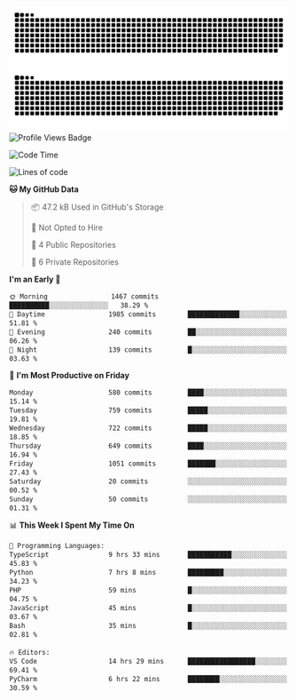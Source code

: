 <img src="https://github.com/nielsbaggerman/nielsbaggerman/blob/output/github-contribution-grid-snake.svg#gh-light-mode-only" alt="GitHub Snake Light">
<img src="https://github.com/nielsbaggerman/nielsbaggerman/blob/output/github-contribution-grid-snake-dark.svg#gh-dark-mode-only" alt="GitHub Snake Dark">
<img src="https://komarev.com/ghpvc/?username=nielsbaggerman&amp;label=Profile+Views" alt="Profile Views Badge" />

<!--START_SECTION:waka-->
![Code Time](http://img.shields.io/badge/Code%20Time-2%2C042%20hrs%2029%20mins-blue)

![Lines of code](https://img.shields.io/badge/From%20Hello%20World%20I%27ve%20Written-7.5%20million%20lines%20of%20code-blue)

**🐱 My GitHub Data** 

> 📦 47.2 kB Used in GitHub's Storage 
 > 
> 🚫 Not Opted to Hire
 > 
> 📜 4 Public Repositories 
 > 
> 🔑 6 Private Repositories 
 > 
**I'm an Early 🐤** 

```text
🌞 Morning                1467 commits        ██████████░░░░░░░░░░░░░░░   38.29 % 
🌆 Daytime                1985 commits        █████████████░░░░░░░░░░░░   51.81 % 
🌃 Evening                240 commits         ██░░░░░░░░░░░░░░░░░░░░░░░   06.26 % 
🌙 Night                  139 commits         █░░░░░░░░░░░░░░░░░░░░░░░░   03.63 % 
```
📅 **I'm Most Productive on Friday** 

```text
Monday                   580 commits         ████░░░░░░░░░░░░░░░░░░░░░   15.14 % 
Tuesday                  759 commits         █████░░░░░░░░░░░░░░░░░░░░   19.81 % 
Wednesday                722 commits         █████░░░░░░░░░░░░░░░░░░░░   18.85 % 
Thursday                 649 commits         ████░░░░░░░░░░░░░░░░░░░░░   16.94 % 
Friday                   1051 commits        ███████░░░░░░░░░░░░░░░░░░   27.43 % 
Saturday                 20 commits          ░░░░░░░░░░░░░░░░░░░░░░░░░   00.52 % 
Sunday                   50 commits          ░░░░░░░░░░░░░░░░░░░░░░░░░   01.31 % 
```


📊 **This Week I Spent My Time On** 

```text
💬 Programming Languages: 
TypeScript               9 hrs 33 mins       ███████████░░░░░░░░░░░░░░   45.83 % 
Python                   7 hrs 8 mins        █████████░░░░░░░░░░░░░░░░   34.23 % 
PHP                      59 mins             █░░░░░░░░░░░░░░░░░░░░░░░░   04.75 % 
JavaScript               45 mins             █░░░░░░░░░░░░░░░░░░░░░░░░   03.67 % 
Bash                     35 mins             █░░░░░░░░░░░░░░░░░░░░░░░░   02.81 % 

🔥 Editors: 
VS Code                  14 hrs 29 mins      █████████████████░░░░░░░░   69.41 % 
PyCharm                  6 hrs 22 mins       ████████░░░░░░░░░░░░░░░░░   30.59 % 
```


<!--END_SECTION:waka-->
